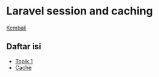 # Laravel session and caching

[Kembali](../readme.md)

## Daftar isi

- [Topik 1](topic-1.md)
- [Cache](cache.md)
